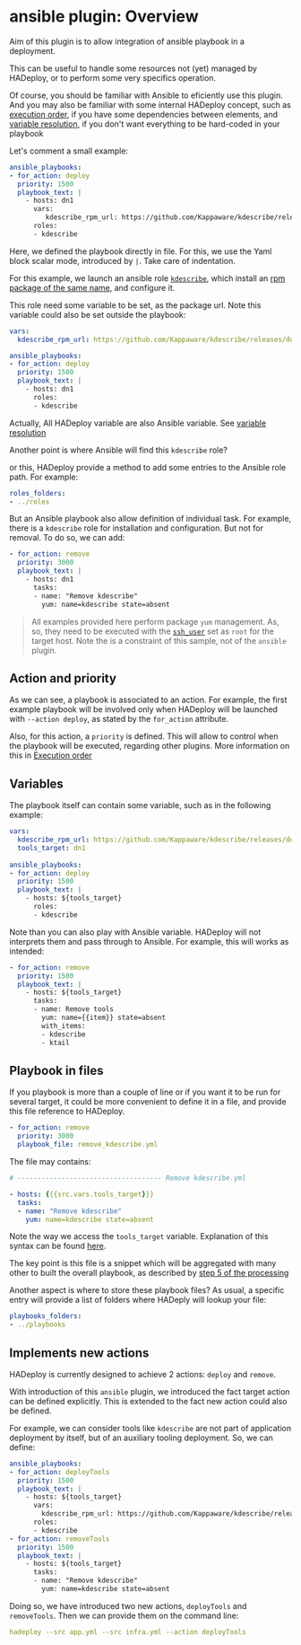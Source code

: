 # ansible plugin: Overview 

Aim of this plugin is to allow integration of ansible playbook in a deployment. 

This can be useful to handle some resources not (yet) managed by HADeploy, or to perform some very specifics operation.

Of course, you should be familiar with Ansible to eficiently use this plugin. And you may also be familiar with some internal HADeploy concept, such as [execution order](../../more/execution_order/#plugin-priority), 
if you have some dependencies between elements, and [variable resolution](../../more/under_the_hood/#variables), if you don't want everything to be hard-coded in your playbook

Let's comment a small example:

```yaml  
ansible_playbooks:
- for_action: deploy
  priority: 1500
  playbook_text: |
    - hosts: dn1
      vars:
         kdescribe_rpm_url: https://github.com/Kappaware/kdescribe/releases/download/v0.2.0/kdescribe-0.2.0-1.noarch.rpm
      roles:
      - kdescribe
```
Here, we defined the playbook directly in file. For this, we use the Yaml block scalar mode, introduced by `|`. Take care of indentation.

For this example, we launch an ansible role [`kdescribe`](https://github.com/BROADSoftware/bsx-roles/tree/master/kappatools/kdescribe), 
which install an [rpm package of the same name](https://github.com/Kappaware/kdescribe), and configure it.

This role need some variable to be set, as the package url. Note this variable could also be set outside the playbook:

```yaml  
vars:
  kdescribe_rpm_url: https://github.com/Kappaware/kdescribe/releases/download/v0.2.0/kdescribe-0.2.0-1.noarch.rpm

ansible_playbooks:
- for_action: deploy
  priority: 1500
  playbook_text: |
    - hosts: dn1
      roles:
      - kdescribe
```
Actually, All HADeploy variable are also Ansible variable. See [variable resolution](../../more/under_the_hood/#variables)
 
Another point is where Ansible will find this `kdescribe` role? 

or this, HADeploy provide a method to add some entries to the Ansible role path. For example:

```yaml  
roles_folders: 
- ../roles
```

But an Ansible playbook also allow definition of individual task. For example, there is a `kdescribe` role for installation and configuration. But not for removal. To do so, we can add:

```yaml  
- for_action: remove
  priority: 3000
  playbook_text: |
    - hosts: dn1
      tasks:
      - name: "Remove kdescribe"
        yum: name=kdescribe state=absent
```

> All examples provided here perform package `yum` management. As, so, they need to be executed with the [`ssh_user`](../inventory/hosts) set as `root` for the target host. Note the is a constraint of this sample, not of the `ansible` plugin.

## Action and priority

As we can see, a playbook is associated to an action. For example, the first example playbook will be involved only when HADeploy will be launched  with `--action deploy`, as stated by the `for_action` attribute.

Also, for this action, a `priority` is defined. This will allow to control when the playbook will be executed, regarding other plugins. More information on this in [Execution order](../../more/execution_order/#plugin-priority)

## Variables

The playbook itself can contain some variable, such as in the following example:
 
```yaml  
vars:
  kdescribe_rpm_url: https://github.com/Kappaware/kdescribe/releases/download/v0.2.0/kdescribe-0.2.0-1.noarch.rpm
  tools_target: dn1
 
ansible_playbooks:
- for_action: deploy
  priority: 1500
  playbook_text: |
    - hosts: ${tools_target}
      roles:
      - kdescribe 
```

Note than you can also play with Ansible variable. HADeploy will not interprets them and pass through to Ansible. For example, this will works as intended:

```yaml  
- for_action: remove
  priority: 1500
  playbook_text: |
    - hosts: ${tools_target}
      tasks:
      - name: Remove tools
        yum: name={{item}} state=absent
        with_items:
        - kdescribe
        - ktail
```


## Playbook in files

If you playbook is more than a couple of line or if you want it to be run for several target, it could be more convenient to define it in a file, and provide this file reference to HADeploy.

```yaml  
- for_action: remove
  priority: 3000
  playbook_file: remove_kdescribe.yml
```
The file may contains:

```yaml  
# ------------------------------------ Remove kdescribe.yml

- hosts: {{{src.vars.tools_target}}}
  tasks:
  - name: "Remove kdescribe"
    yum: name=kdescribe state=absent
```  
Note the way we access the `tools_target` variable. Explanation of this syntax can be found [here](../../more/under_the_hood/#variables). 

The key point is this file is a snippet which will be aggregated with many other to built the overall playbook, as described by [step 5 of the processing](../../more/under_the_hood) 

Another aspect is where to store these playbook files? As usual, a specific entry will provide a list of folders where HADeply will lookup your file:

```yaml  
playbooks_folders: 
- ../playbooks
```

## Implements new actions

HADeploy is currently designed to achieve 2 actions: `deploy` and `remove`.

With introduction of this `ansible` plugin, we introduced the fact target action can be defined explicitly. This is extended to the fact new action could also be defined.

For example, we can consider tools like `kdescribe` are not part of application deployment by itself, but of an auxiliary tooling deployment. So, we can define:

```yaml  
ansible_playbooks:
- for_action: deployTools
  priority: 1500
  playbook_text: |
    - hosts: ${tools_target}
      vars:
        kdescribe_rpm_url: https://github.com/Kappaware/kdescribe/releases/download/v0.2.0/kdescribe-0.2.0-1.noarch.rpm
      roles:
      - kdescribe
- for_action: removeTools
  priority: 1500
  playbook_text: |
    - hosts: ${tools_target}
      tasks:
      - name: "Remove kdescribe"
        yum: name=kdescribe state=absent
```

Doing so, we have introduced two new actions, `deployTools` and `removeTools`. Then we can provide them on the command line:

```yaml  
hadeploy --src app.yml --src infra.yml --action deployTools
```

 


